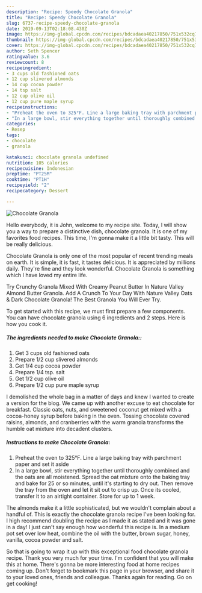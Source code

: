 ```yaml
---
description: "Recipe: Speedy Chocolate Granola"
title: "Recipe: Speedy Chocolate Granola"
slug: 6737-recipe-speedy-chocolate-granola
date: 2019-09-13T02:18:08.430Z
image: https://img-global.cpcdn.com/recipes/bdcadaea40217850/751x532cq70/chocolate-granola-recipe-main-photo.jpg
thumbnail: https://img-global.cpcdn.com/recipes/bdcadaea40217850/751x532cq70/chocolate-granola-recipe-main-photo.jpg
cover: https://img-global.cpcdn.com/recipes/bdcadaea40217850/751x532cq70/chocolate-granola-recipe-main-photo.jpg
author: Seth Spencer
ratingvalue: 3.6
reviewcount: 8
recipeingredient:
- 3 cups old fashioned oats
- 12 cup slivered almonds
- 14 cup cocoa powder
- 14 tsp salt
- 12 cup olive oil
- 12 cup pure maple syrup
recipeinstructions:
- "Preheat the oven to 325°F. Line a large baking tray with parchment paper and set it aside"
- "In a large bowl, stir everything together until thoroughly combined and the oats are all moistened. Spread the oat mixture onto the baking tray and bake for 25 or so minutes, until it&#39;s starting to dry out. Then remove the tray from the oven and let it sit out to crisp up. Once its cooled, transfer it to an airtight container. Store for up to 1 week."
categories:
- Resep
tags:
- chocolate
- granola

katakunci: chocolate granola undefined
nutrition: 105 calories
recipecuisine: Indonesian
preptime: "PT25M"
cooktime: "PT1H"
recipeyield: "2"
recipecategory: Dessert

---
```



![Chocolate Granola](https://img-global.cpcdn.com/recipes/bdcadaea40217850/751x532cq70/chocolate-granola-recipe-main-photo.jpg)

Hello everybody, it is John, welcome to my recipe site. Today, I will show you a way to prepare a distinctive dish, chocolate granola. It is one of my favorites food recipes. This time, I'm gonna make it a little bit tasty. This will be really delicious.

Chocolate Granola is only one of the most popular of recent trending meals on earth. It is simple, it is fast, it tastes delicious. It is appreciated by millions daily. They're fine and they look wonderful. Chocolate Granola is something which I have loved my entire life.

Try Crunchy Granola Mixed With Creamy Peanut Butter In Nature Valley Almond Butter Granola. Add A Crunch To Your Day With Nature Valley Oats &amp; Dark Chocolate Granola! The Best Granola You Will Ever Try.


To get started with this recipe, we must first prepare a few components. You can have chocolate granola using 6 ingredients and 2 steps. Here is how you cook it.

##### The ingredients needed to make Chocolate Granola::

1. Get 3 cups old fashioned oats
1. Prepare 1/2 cup slivered almonds
1. Get 1/4 cup cocoa powder
1. Prepare 1/4 tsp. salt
1. Get 1/2 cup olive oil
1. Prepare 1/2 cup pure maple syrup


I demolished the whole bag in a matter of days and knew I wanted to create a version for the blog. We came up with another excuse to eat chocolate for breakfast. Classic oats, nuts, and sweetened coconut get mixed with a cocoa-honey syrup before baking in the oven. Tossing chocolate covered raisins, almonds, and cranberries with the warm granola transforms the humble oat mixture into decadent clusters. 

##### Instructions to make Chocolate Granola:

1. Preheat the oven to 325°F. Line a large baking tray with parchment paper and set it aside
1. In a large bowl, stir everything together until thoroughly combined and the oats are all moistened. Spread the oat mixture onto the baking tray and bake for 25 or so minutes, until it&#39;s starting to dry out. Then remove the tray from the oven and let it sit out to crisp up. Once its cooled, transfer it to an airtight container. Store for up to 1 week.


The almonds make it a little sophisticated, but we wouldn&#39;t complain about a handful of. This is exactly the chocolate granola recipe I&#39;ve been looking for. I high recommend doubling the recipe as I made it as stated and it was gone in a day! I just can&#39;t say enough how wonderful this recipe is. In a medium pot set over low heat, combine the oil with the butter, brown sugar, honey, vanilla, cocoa powder and salt. 

So that is going to wrap it up with this exceptional food chocolate granola recipe. Thank you very much for your time. I'm confident that you will make this at home. There's gonna be more interesting food at home recipes coming up. Don't forget to bookmark this page in your browser, and share it to your loved ones, friends and colleague. Thanks again for reading. Go on get cooking!
